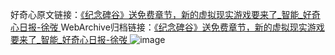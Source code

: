 好奇心原文链接：[《纪念碑谷》送免费章节，新的虚拟现实游戏要来了_智能_好奇心日报-徐弢 ](https://www.qdaily.com/articles/11186.html)
WebArchive归档链接：[《纪念碑谷》送免费章节，新的虚拟现实游戏要来了_智能_好奇心日报-徐弢 ](http://web.archive.org/web/20190623163932/https://www.qdaily.com/articles/11186.html)
![image](http://ww3.sinaimg.cn/large/007d5XDply1g3wgdpk494j30u02tch72)